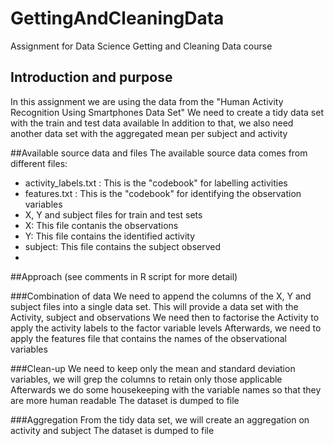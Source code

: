 # GettingAndCleaningData
Assignment for Data Science Getting and Cleaning Data course

## Introduction and purpose
In this assignment we are using the data from the "Human Activity Recognition Using Smartphones Data Set"
We need to create a tidy data set with the train and test data available
In addition to that, we also need another data set with the aggregated mean per subject and activity

##Available source data and files
The available source data comes from different files:
- activity_labels.txt : This is the "codebook" for labelling activities
- features.txt : This is the "codebook" for identifying the observation variables
- X, Y and subject files for train and test sets
-   X: This file contanis the observations
-   Y: This file contains the identified activity
-   subject: This file contains the subject observed
-   
##Approach (see comments in R script for more detail)

###Combination of data
We need to append the columns of the X, Y and subject files into a single data set.
This will provide a data set with the Activity, subject and observations
We need then to factorise the Activity to apply the activity labels to the factor variable levels
Afterwards, we need to apply the features file that contains the names of the observational variables

###Clean-up
We need to keep only the mean and standard deviation variables, we will grep the columns to retain only those applicable
Afterwards we do some housekeeping with the variable names so that they are more human readable
The dataset is dumped to file

###Aggregation
From the tidy data set, we will create an aggregation on activity and subject
The dataset is dumped to file

